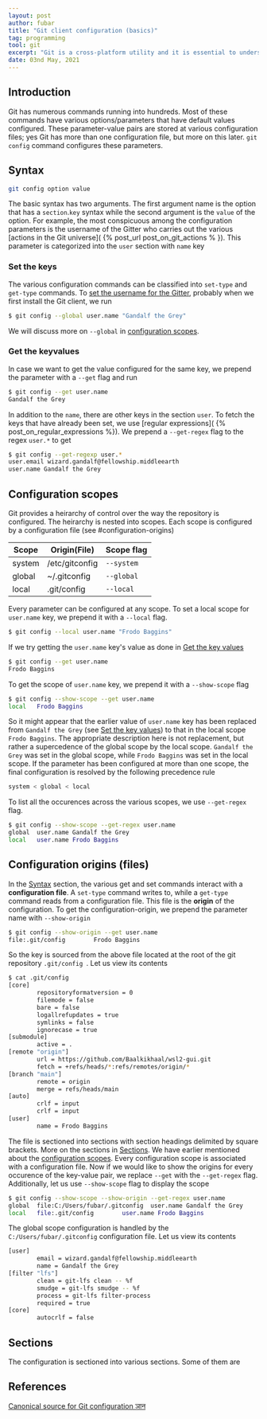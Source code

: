 ```yaml
---
layout: post
author: fubar
title: "Git client configuration (basics)"
tag: programming
tool: git
excerpt: "Git is a cross-platform utility and it is essential to understand the way it is configured. In certain circumstances, it is required to modify the configuration to suit the needs. We will discuss one such circumstance when we need to carry cross platform development on both native Windows and virtual Windows Subsystem for Linux (WSL) GNU/Linux distribution."
date: 03nd May, 2021
---
```


## Introduction

Git has numerous commands running into hundreds. Most of these commands have various options/parameters that have default values configured. These parameter-value pairs are stored at various configuration files; yes Git has more than one configuration file, but more on this later. `git config` command configures these parameters.

## Syntax

```bash
git config option value
```

The basic syntax has two arguments. The first argument name is the option that has a `section`.`key` syntax while the second argument is the `value` of the option. For example, the most conspicuous among the configuration parameters is the username of the Gitter who carries out the various [actions in the Git universe]( {% post_url post_on_git_actions % }). This parameter is categorized into the `user` section with `name` key

### Set the keys

The various configuration commands can be classified into `set-type` and `get-type` commands. To [set the username for the Gitter](https://git-scm.com/book/en/v2/Getting-Started-First-Time-Git-Setup), probably when we first install the Git client, we run

```bash
$ git config --global user.name "Gandalf the Grey"
```

We will discuss more on `--global` in [configuration scopes](#configuration-scopes). 

### Get the keyvalues

In case we want to get the value configured for the same key, we prepend the parameter with a `--get` flag and run

```bash
$ git config --get user.name
Gandalf the Grey
```

In addition to the `name`, there are other keys in the section `user`. To fetch the keys that have already been set, we use [regular expressions]( {% post_on_regular_expressions %}). We prepend a `--get-regex` flag to the regex `user.*` to get

```bash
$ git config --get-regexp user.*
user.email wizard.gandalf@fellowship.middleearth
user.name Gandalf the Grey
```

## Configuration scopes

Git provides a heirarchy of control over the way the repository is configured. The heirarchy is nested into scopes. Each scope is configured by a configuration file (see #configuration-origins)

Scope | Origin(File) | Scope flag
---|---|---
system | /etc/gitconfig | `--system`
global | ~/.gitconfig | `--global`
local | .git/config | `--local`

Every parameter can be configured at any scope. To set a local scope for `user.name` key, we prepend it with a `--local` flag.

```bash
$ git config --local user.name "Frodo Baggins"
```

If we try getting the `user.name` key's value as done in [Get the key values](#get-the-keyvalues)

```bash
$ git config --get user.name
Frodo Baggins
```

To get the scope of `user.name` key, we prepend it with a `--show-scope` flag

```bash
$ git config --show-scope --get user.name
local   Frodo Baggins
```

So it might appear that the earlier value of `user.name` key has been replaced from `Gandalf the Grey` (see [Set the key values](#set-the-keyvalues)) to that in the local scope `Frodo Baggins`. The appropriate description here is not replacement, but rather a supercedence of the global scope by the local scope. `Gandalf the Grey` was set in the global scope, while `Frodo Baggins` was set in the local scope. If the parameter has been configured at more than one scope, the final configuration is resolved by the following precedence rule

```bash
system < global < local
```
To list all the occurences across the various scopes, we use `--get-regex` flag.

```bash
$ git config --show-scope --get-regex user.name
global  user.name Gandalf the Grey
local   user.name Frodo Baggins
```

## Configuration origins (files)

In the [Syntax](#syntax) section, the various get and set commands interact with a **configuration file**. A `set-type` command writes to, while a `get-type` command reads from a configuration file. This file is the **origin** of the configuration. To get the configuration-origin, we prepend the parameter name with `--show-origin`

```bash
$ git config --show-origin --get user.name
file:.git/config        Frodo Baggins
```

So the key is sourced from the above file located at the root of the git repository `.git/config `. Let us view its contents

```bash
$ cat .git/config
[core]
        repositoryformatversion = 0
        filemode = false
        bare = false
        logallrefupdates = true
        symlinks = false
        ignorecase = true
[submodule]
        active = .
[remote "origin"]
        url = https://github.com/Baalkikhaal/wsl2-gui.git
        fetch = +refs/heads/*:refs/remotes/origin/*
[branch "main"]
        remote = origin
        merge = refs/heads/main
[auto]
        crlf = input
        crlf = input
[user]
        name = Frodo Baggins
```

The file is sectioned into sections with section headings delimited by square brackets. More on the sections in [Sections](#sections). We have earlier mentioned about the [configuration scopes](#configuration-scopes). Every configuration scope is associated with a configuration file. Now if we would like to show the origins for every occurence of the key-value pair, we replace `--get` with the `--get-regex` flag. Additionally, let us use `--show-scope` flag to display the scope

```bash
$ git config --show-scope --show-origin --get-regex user.name
global  file:C:/Users/fubar/.gitconfig  user.name Gandalf the Grey
local   file:.git/config        user.name Frodo Baggins
```

The global scope configuration is handled by the `C:/Users/fubar/.gitconfig` configuration file. Let us view its contents

```bash
[user]
        email = wizard.gandalf@fellowship.middleearth
        name = Gandalf the Grey
[filter "lfs"]
        clean = git-lfs clean -- %f
        smudge = git-lfs smudge -- %f
        process = git-lfs filter-process
        required = true
[core]
        autocrlf = false
```

## Sections

The configuration is sectioned into various sections. Some of them are


## References

[Canonical source for Git configuration ञान](https://git-scm.com/book/en/v2/Customizing-Git-Git-Configuration#_git_config)
